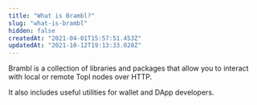 ```yaml
---
title: "What is Brambl?"
slug: "what-is-brambl"
hidden: false
createdAt: "2021-04-01T15:57:51.453Z"
updatedAt: "2021-10-12T19:13:33.028Z"
---
```

Brambl is a collection of libraries and packages that allow you to interact with local or remote Topl nodes over HTTP. 

It also includes useful utilities for wallet and DApp developers.